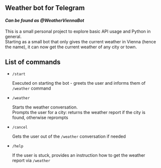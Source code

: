 ## Weather bot for Telegram

#### *Can be found as @WeatherViennaBot*

This is a small personal project to explore basic API usage and Python in general.   
Starting as a small bot that only gives the current weather in Vienna (hence the name), it can now get the current weather of any city or town.

## List of commands

- `/start`

    Executed on starting the bot - greets the user and informs them of `/weather` command

- `/weather`

    Starts the weather conversation.  
    Prompts the user for a city: returns the weather report if the city is found, otherwise reprompts

- `/cancel`

    Gets the user out of the `/weather` conversation if needed

- `/help`

    If the user is stuck, provides an instruction how to get the weather report via `/weather`
